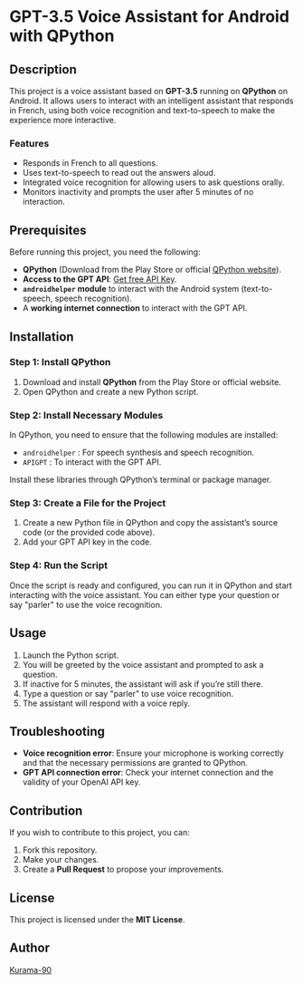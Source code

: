 # GPT-3.5 Voice Assistant for Android with QPython

## Description

This project is a voice assistant based on **GPT-3.5** running on **QPython** on Android. It allows users to interact with an intelligent assistant that responds in French, using both voice recognition and text-to-speech to make the experience more interactive.

### Features
- Responds in French to all questions.
- Uses text-to-speech to read out the answers aloud.
- Integrated voice recognition for allowing users to ask questions orally.
- Monitors inactivity and prompts the user after 5 minutes of no interaction.
  
## Prerequisites

Before running this project, you need the following:

- **QPython** (Download from the Play Store or official [QPython website](https://www.qpython.com/)).
- **Access to the GPT API**: [Get free API Key](https://www.youtube.com/watch?v=LL4DE98h2uQ). 
- **`androidhelper` module** to interact with the Android system (text-to-speech, speech recognition).
- A **working internet connection** to interact with the GPT API.

## Installation

### Step 1: Install QPython
1. Download and install **QPython** from the Play Store or official website.
2. Open QPython and create a new Python script.

### Step 2: Install Necessary Modules
In QPython, you need to ensure that the following modules are installed:
- `androidhelper` : For speech synthesis and speech recognition.
- `APIGPT` : To interact with the GPT API.

Install these libraries through QPython’s terminal or package manager.

### Step 3: Create a File for the Project
1. Create a new Python file in QPython and copy the assistant’s source code (or the provided code above).
2. Add your GPT API key in the code.

### Step 4: Run the Script
Once the script is ready and configured, you can run it in QPython and start interacting with the voice assistant. You can either type your question or say "parler" to use the voice recognition.

## Usage

1. Launch the Python script.
2. You will be greeted by the voice assistant and prompted to ask a question.
3. If inactive for 5 minutes, the assistant will ask if you’re still there.
4. Type a question or say "parler" to use voice recognition.
5. The assistant will respond with a voice reply.

## Troubleshooting

- **Voice recognition error**: Ensure your microphone is working correctly and that the necessary permissions are granted to QPython.
- **GPT API connection error**: Check your internet connection and the validity of your OpenAI API key.

## Contribution

If you wish to contribute to this project, you can:
1. Fork this repository.
2. Make your changes.
3. Create a **Pull Request** to propose your improvements.

## License

This project is licensed under the **MIT License**.

## Author
[Kurama-90](https://github.com/Kurama-90)

